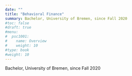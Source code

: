 ```yaml
---
date: ""
title: "Behavioral Finance"
summary: Bachelor, University of Bremen, since Fall 2020
#toc: false
#draft: true
#menu:
#  psc1001:
#    name: Overview
#    weight: 10
#type: book
#weight: 10
---
```


Bachelor, University of Bremen, since Fall 2020

